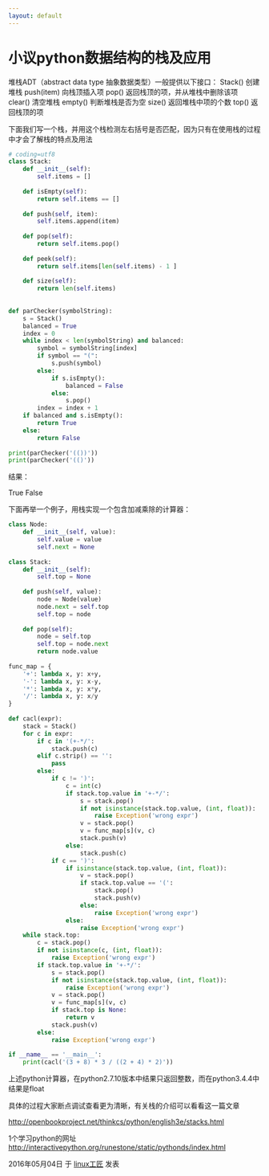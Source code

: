 ```yaml
---
layout: default
---
```


# 小议python数据结构的栈及应用

堆栈ADT（abstract data type 抽象数据类型）一般提供以下接口：
Stack()  创建堆栈
push(item)  向栈顶插入项
pop()  返回栈顶的项，并从堆栈中删除该项
clear()  清空堆栈
empty()  判断堆栈是否为空
size()  返回堆栈中项的个数
top()  返回栈顶的项

下面我们写一个栈，并用这个栈检测左右括号是否匹配，因为只有在使用栈的过程中才会了解栈的特点及用法

```python
# coding=utf8
class Stack:
    def __init__(self):
        self.items = []
 
    def isEmpty(self):
        return self.items == []
 
    def push(self, item):
        self.items.append(item)
 
    def pop(self):
        return self.items.pop()
 
    def peek(self):
        return self.items[len(self.items) - 1 ]
 
    def size(self):
        return len(self.items)
 
 
def parChecker(symbolString):
    s = Stack()
    balanced = True
    index = 0
    while index < len(symbolString) and balanced:
        symbol = symbolString[index]
        if symbol == "(":
            s.push(symbol)
        else:
            if s.isEmpty():
                balanced = False
            else:
                s.pop()
        index = index + 1
    if balanced and s.isEmpty():
        return True
    else:
        return False
 
print(parChecker('(())'))
print(parChecker('(()'))
```

结果：

True
False

下面再举一个例子，用栈实现一个包含加减乘除的计算器：

```python
class Node:
    def __init__(self, value):
        self.value = value
        self.next = None
 
class Stack:
    def __init__(self):
        self.top = None
 
    def push(self, value):
        node = Node(value)
        node.next = self.top
        self.top = node
 
    def pop(self):
        node = self.top
        self.top = node.next
        return node.value
 
func_map = {
    '+': lambda x, y: x+y,
    '-': lambda x, y: x-y,
    '*': lambda x, y: x*y,
    '/': lambda x, y: x/y
}
 
def cacl(expr):
    stack = Stack()
    for c in expr:
        if c in '(+-*/':
            stack.push(c)
        elif c.strip() == '':
            pass
        else:
            if c != ')':
                c = int(c)
                if stack.top.value in '+-*/':
                    s = stack.pop()
                    if not isinstance(stack.top.value, (int, float)):
                        raise Exception('wrong expr')
                    v = stack.pop()
                    v = func_map[s](v, c)
                    stack.push(v)
                else:
                    stack.push(c)
            if c == ')':
                if isinstance(stack.top.value, (int, float)):
                    v = stack.pop()
                    if stack.top.value == '(':
                        stack.pop()
                        stack.push(v)
                    else:
                        raise Exception('wrong expr')
                else:
                    raise Exception('wrong expr')
    while stack.top:
        c = stack.pop()
        if not isinstance(c, (int, float)):
            raise Exception('wrong expr')
        if stack.top.value in '+-*/':
            s = stack.pop()
            if not isinstance(stack.top.value, (int, float)):
                raise Exception('wrong expr')
            v = stack.pop()
            v = func_map[s](v, c)
            if stack.top is None:
                return v
            stack.push(v)
        else:
            raise Exception('wrong expr')
 
if __name__ == '__main__':
    print(cacl('(3 + 8) * 3 / ((2 + 4) * 2)'))
```

上述python计算器，在python2.7.10版本中结果只返回整数，而在python3.4.4中结果是float

具体的过程大家断点调试查看更为清晰，有关栈的介绍可以看看这一篇文章

<http://openbookproject.net/thinkcs/python/english3e/stacks.html>

1个学习python的网址 <http://interactivepython.org/runestone/static/pythonds/index.html>

2016年05月04日 于 [linux工匠](http://www.bbotte.com/) 发表



































